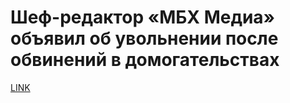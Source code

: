 # Шеф-редактор «МБХ Медиа» объявил об увольнении после обвинений в домогательствах



[LINK](https://varlamov.ru/3960154.html)